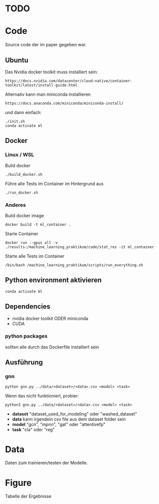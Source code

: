 # TODO


# Code

Source code der im paper gegeben war.

## Ubuntu

Das Nvidia docker toolkit muss installiert sein: 

    https://docs.nvidia.com/datacenter/cloud-native/container-toolkit/latest/install-guide.html

Alternativ kann man miniconda installieren

    https://docs.anaconda.com/miniconda/miniconda-install/

und dann einfach:

    ./init.sh
    conda activate ml

## Docker

### Linux / WSL

Build docker

    ./build_docker.sh

Führe alle Tests im Container im Hintergrund aus

    ./run_docker.sh

### Anderes

Build docker image

    docker build -t ml_container .

Starte Container

    docker run --gpus all -v ./results:/machine_learning_praktikum/code/stat_res -it ml_container

Starte alle Tests im Container

    /bin/bash /machine_learning_praktikum/scripts/run_everything.sh


## Python environment aktivieren

    conda activate ml


## Dependencies

- nvidia docker toolkit ODER miniconda
- CUDA

### python packages
sollten alle durch das Dockerfile installiert sein

## Ausführung

### gnn

    python gnn.py ../data/<dataset>/<data>.csv <model> <task>

Wenn das nicht funktioniert, probier:

    python3 gnn.py ../data/<dataset>/<data>.csv <model> <task>

- **dataset** "dataset_used_for_modeling" oder "washed_dataset"
- **data** kann irgendein csv file aus dem dataset folder sein
- **model** "gcn", "mpnn", "gat" oder "attentivefp"
- **task** "cla" oder "reg"

# Data

Daten zum trainieren/testen der Modelle.

# Figure

Tabelle der Ergebnisse
